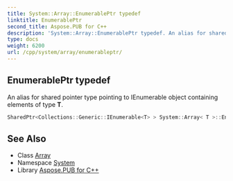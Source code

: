 ```yaml
---
title: System::Array::EnumerablePtr typedef
linktitle: EnumerablePtr
second_title: Aspose.PUB for C++
description: 'System::Array::EnumerablePtr typedef. An alias for shared pointer type pointing to IEnumerable object containing elements of type T in C++.'
type: docs
weight: 6200
url: /cpp/system/array/enumerableptr/
---
```

## EnumerablePtr typedef


An alias for shared pointer type pointing to IEnumerable object containing elements of type **T**.

```cpp
SharedPtr<Collections::Generic::IEnumerable<T> > System::Array< T >::EnumerablePtr
```

## See Also

* Class [Array](../)
* Namespace [System](../../)
* Library [Aspose.PUB for C++](../../../)
